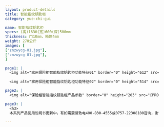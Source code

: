 ```yaml
---
layout: product-details
title: 智能指纹钥匙柜
category: yue-chi-gui

name: 智能指纹钥匙柜
specs: (高)1630(宽)600(深)500mm
thickness: 门10mm，箱体4mm
weight: 270公斤
images: [
["znzwycg-01.jpg"],
["znzwycg-01.jpg"],
]

page1: |
  <img alt="家用保险柜智能指纹钥匙柜功能特征01" border="0" height="612" src="{PRODUCT_IMAGES}znzwycg-gn-01.jpg" width="538" />
  
  <img alt="家用保险柜智能指纹钥匙柜功能特征02" border="0" height="514" src="{PRODUCT_IMAGES}znzwycg-gn-02.jpg" width="538" />

page2: |
  <img alt="保险柜智能指纹钥匙柜产品参数" border="0" height="203" src="{PRODUCT_IMAGES}znzwycg-cpcs.jpg" width="538" />

page3: |
  <h3>
  本系列产品使用说明书更新中，有如需要请致电400-830-4555或0757-22308180咨询，谢谢！</h3>

---
```

